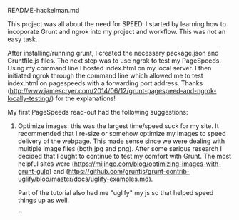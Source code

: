 README-hackelman.md

This project was all about the need for SPEED. I started by learning how to incoporate Grunt and ngrok into my project and workflow. This was not an easy task. 

After installing/running grunt, I created the necessary package.json and Gruntfile.js files. The next step was to use ngrok to test my PageSpeeds. Using my command line I hosted index.html on my local server. I then initiated ngrok through the command line which allowed me to test index.html on pagespeeds with a forwarding port address. Thanks (http://www.jamescryer.com/2014/06/12/grunt-pagespeed-and-ngrok-locally-testing/) for the explanations! 

My first PageSpeeds read-out had the following suggestions: 

1) Optimize images: this was the largest time/speed suck for my site. It recommended that I re-size or somehow optimize my images to speed delivery of the webpage. This made sense since we were dealing with multiple image files (both jpg and png). 
	After some serious research I decided that I ought to continue to test my comfort with Grunt. The most helpful sites were (https://mijingo.com/blog/optimizing-images-with-grunt-gulp) and (https://github.com/gruntjs/grunt-contrib-uglify/blob/master/docs/uglify-examples.md). 

	Part of the tutorial also had me "uglify" my js so that helped speed things up as well. 

	``